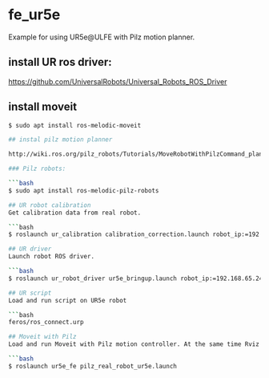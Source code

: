 # fe_ur5e
Example for using UR5e@ULFE with Pilz motion planner.

## install UR ros driver:

https://github.com/UniversalRobots/Universal_Robots_ROS_Driver

## install moveit

```bash
$ sudo apt install ros-melodic-moveit

## instal pilz motion planner

http://wiki.ros.org/pilz_robots/Tutorials/MoveRobotWithPilzCommand_planner

### Pilz robots:

```bash
$ sudo apt install ros-melodic-pilz-robots

## UR robot calibration
Get calibration data from real robot.

```bash
$ roslaunch ur_calibration calibration_correction.launch robot_ip:=192.168.65.244 target_filename:="${HOME}/catkin_ws_ur5e/src/ur/ur5e_fe/calib/ur5e_1_calibration.yaml"

## UR driver
Launch robot ROS driver.

```bash
$ roslaunch ur_robot_driver ur5e_bringup.launch robot_ip:=192.168.65.244 kinematics_config:=$(rospack find ur5e_fe)/calib/ur5e_1_calibration.yaml

## UR script
Load and run script on UR5e robot

```bash
feros/ros_connect.urp

## Moveit with Pilz 
Load and run Moveit with Pilz motion controller. At the same time Rviz is opened for moving the robot via GUI.

```bash
$ roslaunch ur5e_fe pilz_real_robot_ur5e.launch




